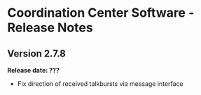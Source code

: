 # Coordination Center Software - Release Notes

## Version 2.7.8

**Release date: ???**

* Fix direction of received talkbursts via message interface
